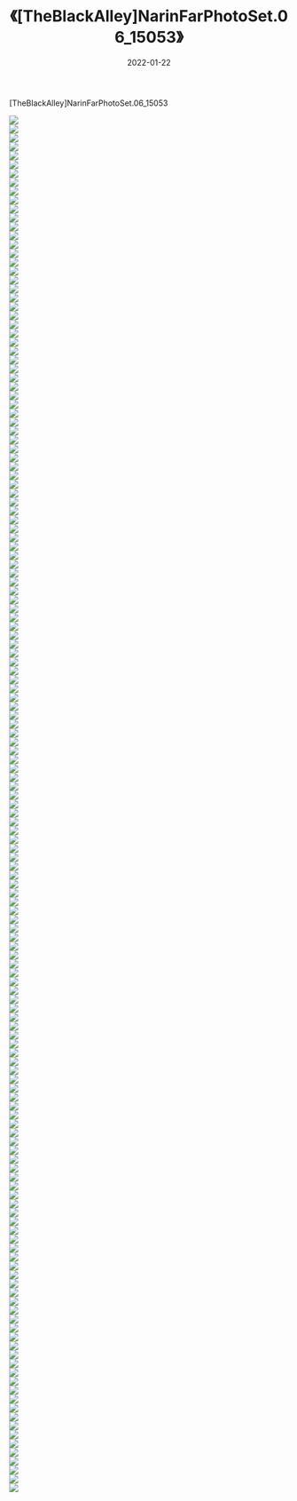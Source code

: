 ﻿---
layout: post
title:  《[TheBlackAlley]NarinFarPhotoSet.06_15053》
date:   2022-01-22
img: http://imgx.orgx.ga/漏D/2022/[TheBlackAlley]NarinFarPhotoSet.06_15053/000.jpg
categories: [美女, 清纯, 唯美]
---

[TheBlackAlley]NarinFarPhotoSet.06_15053

  ![](http://imgx.orgx.ga/漏D/2022/[TheBlackAlley]NarinFarPhotoSet.06_15053/001.jpg) <br> ![](http://imgx.orgx.ga/漏D/2022/[TheBlackAlley]NarinFarPhotoSet.06_15053/002.jpg) <br> ![](http://imgx.orgx.ga/漏D/2022/[TheBlackAlley]NarinFarPhotoSet.06_15053/003.jpg) <br> ![](http://imgx.orgx.ga/漏D/2022/[TheBlackAlley]NarinFarPhotoSet.06_15053/004.jpg) <br> ![](http://imgx.orgx.ga/漏D/2022/[TheBlackAlley]NarinFarPhotoSet.06_15053/005.jpg) <br> ![](http://imgx.orgx.ga/漏D/2022/[TheBlackAlley]NarinFarPhotoSet.06_15053/006.jpg) <br> ![](http://imgx.orgx.ga/漏D/2022/[TheBlackAlley]NarinFarPhotoSet.06_15053/007.jpg) <br> ![](http://imgx.orgx.ga/漏D/2022/[TheBlackAlley]NarinFarPhotoSet.06_15053/008.jpg) <br> ![](http://imgx.orgx.ga/漏D/2022/[TheBlackAlley]NarinFarPhotoSet.06_15053/009.jpg) <br> ![](http://imgx.orgx.ga/漏D/2022/[TheBlackAlley]NarinFarPhotoSet.06_15053/010.jpg) <br> ![](http://imgx.orgx.ga/漏D/2022/[TheBlackAlley]NarinFarPhotoSet.06_15053/011.jpg) <br> ![](http://imgx.orgx.ga/漏D/2022/[TheBlackAlley]NarinFarPhotoSet.06_15053/012.jpg) <br> ![](http://imgx.orgx.ga/漏D/2022/[TheBlackAlley]NarinFarPhotoSet.06_15053/013.jpg) <br> ![](http://imgx.orgx.ga/漏D/2022/[TheBlackAlley]NarinFarPhotoSet.06_15053/014.jpg) <br> ![](http://imgx.orgx.ga/漏D/2022/[TheBlackAlley]NarinFarPhotoSet.06_15053/015.jpg) <br> ![](http://imgx.orgx.ga/漏D/2022/[TheBlackAlley]NarinFarPhotoSet.06_15053/016.jpg) <br> ![](http://imgx.orgx.ga/漏D/2022/[TheBlackAlley]NarinFarPhotoSet.06_15053/017.jpg) <br> ![](http://imgx.orgx.ga/漏D/2022/[TheBlackAlley]NarinFarPhotoSet.06_15053/018.jpg) <br> ![](http://imgx.orgx.ga/漏D/2022/[TheBlackAlley]NarinFarPhotoSet.06_15053/019.jpg) <br> ![](http://imgx.orgx.ga/漏D/2022/[TheBlackAlley]NarinFarPhotoSet.06_15053/020.jpg) <br> ![](http://imgx.orgx.ga/漏D/2022/[TheBlackAlley]NarinFarPhotoSet.06_15053/021.jpg) <br> ![](http://imgx.orgx.ga/漏D/2022/[TheBlackAlley]NarinFarPhotoSet.06_15053/022.jpg) <br> ![](http://imgx.orgx.ga/漏D/2022/[TheBlackAlley]NarinFarPhotoSet.06_15053/023.jpg) <br> ![](http://imgx.orgx.ga/漏D/2022/[TheBlackAlley]NarinFarPhotoSet.06_15053/024.jpg) <br> ![](http://imgx.orgx.ga/漏D/2022/[TheBlackAlley]NarinFarPhotoSet.06_15053/025.jpg) <br> ![](http://imgx.orgx.ga/漏D/2022/[TheBlackAlley]NarinFarPhotoSet.06_15053/026.jpg) <br> ![](http://imgx.orgx.ga/漏D/2022/[TheBlackAlley]NarinFarPhotoSet.06_15053/027.jpg) <br> ![](http://imgx.orgx.ga/漏D/2022/[TheBlackAlley]NarinFarPhotoSet.06_15053/028.jpg) <br> ![](http://imgx.orgx.ga/漏D/2022/[TheBlackAlley]NarinFarPhotoSet.06_15053/029.jpg) <br> ![](http://imgx.orgx.ga/漏D/2022/[TheBlackAlley]NarinFarPhotoSet.06_15053/030.jpg) <br> ![](http://imgx.orgx.ga/漏D/2022/[TheBlackAlley]NarinFarPhotoSet.06_15053/031.jpg) <br> ![](http://imgx.orgx.ga/漏D/2022/[TheBlackAlley]NarinFarPhotoSet.06_15053/032.jpg) <br> ![](http://imgx.orgx.ga/漏D/2022/[TheBlackAlley]NarinFarPhotoSet.06_15053/033.jpg) <br> ![](http://imgx.orgx.ga/漏D/2022/[TheBlackAlley]NarinFarPhotoSet.06_15053/034.jpg) <br> ![](http://imgx.orgx.ga/漏D/2022/[TheBlackAlley]NarinFarPhotoSet.06_15053/035.jpg) <br> ![](http://imgx.orgx.ga/漏D/2022/[TheBlackAlley]NarinFarPhotoSet.06_15053/036.jpg) <br> ![](http://imgx.orgx.ga/漏D/2022/[TheBlackAlley]NarinFarPhotoSet.06_15053/037.jpg) <br> ![](http://imgx.orgx.ga/漏D/2022/[TheBlackAlley]NarinFarPhotoSet.06_15053/038.jpg) <br> ![](http://imgx.orgx.ga/漏D/2022/[TheBlackAlley]NarinFarPhotoSet.06_15053/039.jpg) <br> ![](http://imgx.orgx.ga/漏D/2022/[TheBlackAlley]NarinFarPhotoSet.06_15053/040.jpg) <br> ![](http://imgx.orgx.ga/漏D/2022/[TheBlackAlley]NarinFarPhotoSet.06_15053/041.jpg) <br> ![](http://imgx.orgx.ga/漏D/2022/[TheBlackAlley]NarinFarPhotoSet.06_15053/042.jpg) <br> ![](http://imgx.orgx.ga/漏D/2022/[TheBlackAlley]NarinFarPhotoSet.06_15053/043.jpg) <br> ![](http://imgx.orgx.ga/漏D/2022/[TheBlackAlley]NarinFarPhotoSet.06_15053/044.jpg) <br> ![](http://imgx.orgx.ga/漏D/2022/[TheBlackAlley]NarinFarPhotoSet.06_15053/045.jpg) <br> ![](http://imgx.orgx.ga/漏D/2022/[TheBlackAlley]NarinFarPhotoSet.06_15053/046.jpg) <br> ![](http://imgx.orgx.ga/漏D/2022/[TheBlackAlley]NarinFarPhotoSet.06_15053/047.jpg) <br> ![](http://imgx.orgx.ga/漏D/2022/[TheBlackAlley]NarinFarPhotoSet.06_15053/048.jpg) <br> ![](http://imgx.orgx.ga/漏D/2022/[TheBlackAlley]NarinFarPhotoSet.06_15053/049.jpg) <br> ![](http://imgx.orgx.ga/漏D/2022/[TheBlackAlley]NarinFarPhotoSet.06_15053/050.jpg) <br> ![](http://imgx.orgx.ga/漏D/2022/[TheBlackAlley]NarinFarPhotoSet.06_15053/051.jpg) <br> ![](http://imgx.orgx.ga/漏D/2022/[TheBlackAlley]NarinFarPhotoSet.06_15053/052.jpg) <br> ![](http://imgx.orgx.ga/漏D/2022/[TheBlackAlley]NarinFarPhotoSet.06_15053/053.jpg) <br> ![](http://imgx.orgx.ga/漏D/2022/[TheBlackAlley]NarinFarPhotoSet.06_15053/054.jpg) <br> ![](http://imgx.orgx.ga/漏D/2022/[TheBlackAlley]NarinFarPhotoSet.06_15053/055.jpg) <br> ![](http://imgx.orgx.ga/漏D/2022/[TheBlackAlley]NarinFarPhotoSet.06_15053/056.jpg) <br> ![](http://imgx.orgx.ga/漏D/2022/[TheBlackAlley]NarinFarPhotoSet.06_15053/057.jpg) <br> ![](http://imgx.orgx.ga/漏D/2022/[TheBlackAlley]NarinFarPhotoSet.06_15053/058.jpg) <br> ![](http://imgx.orgx.ga/漏D/2022/[TheBlackAlley]NarinFarPhotoSet.06_15053/059.jpg) <br> ![](http://imgx.orgx.ga/漏D/2022/[TheBlackAlley]NarinFarPhotoSet.06_15053/060.jpg) <br> ![](http://imgx.orgx.ga/漏D/2022/[TheBlackAlley]NarinFarPhotoSet.06_15053/061.jpg) <br> ![](http://imgx.orgx.ga/漏D/2022/[TheBlackAlley]NarinFarPhotoSet.06_15053/062.jpg) <br> ![](http://imgx.orgx.ga/漏D/2022/[TheBlackAlley]NarinFarPhotoSet.06_15053/063.jpg) <br> ![](http://imgx.orgx.ga/漏D/2022/[TheBlackAlley]NarinFarPhotoSet.06_15053/064.jpg) <br> ![](http://imgx.orgx.ga/漏D/2022/[TheBlackAlley]NarinFarPhotoSet.06_15053/065.jpg) <br> ![](http://imgx.orgx.ga/漏D/2022/[TheBlackAlley]NarinFarPhotoSet.06_15053/066.jpg) <br> ![](http://imgx.orgx.ga/漏D/2022/[TheBlackAlley]NarinFarPhotoSet.06_15053/067.jpg) <br> ![](http://imgx.orgx.ga/漏D/2022/[TheBlackAlley]NarinFarPhotoSet.06_15053/068.jpg) <br> ![](http://imgx.orgx.ga/漏D/2022/[TheBlackAlley]NarinFarPhotoSet.06_15053/069.jpg) <br> ![](http://imgx.orgx.ga/漏D/2022/[TheBlackAlley]NarinFarPhotoSet.06_15053/070.jpg) <br> ![](http://imgx.orgx.ga/漏D/2022/[TheBlackAlley]NarinFarPhotoSet.06_15053/071.jpg) <br> ![](http://imgx.orgx.ga/漏D/2022/[TheBlackAlley]NarinFarPhotoSet.06_15053/072.jpg) <br> ![](http://imgx.orgx.ga/漏D/2022/[TheBlackAlley]NarinFarPhotoSet.06_15053/073.jpg) <br> ![](http://imgx.orgx.ga/漏D/2022/[TheBlackAlley]NarinFarPhotoSet.06_15053/074.jpg) <br> ![](http://imgx.orgx.ga/漏D/2022/[TheBlackAlley]NarinFarPhotoSet.06_15053/075.jpg) <br> ![](http://imgx.orgx.ga/漏D/2022/[TheBlackAlley]NarinFarPhotoSet.06_15053/076.jpg) <br> ![](http://imgx.orgx.ga/漏D/2022/[TheBlackAlley]NarinFarPhotoSet.06_15053/077.jpg) <br> ![](http://imgx.orgx.ga/漏D/2022/[TheBlackAlley]NarinFarPhotoSet.06_15053/078.jpg) <br> ![](http://imgx.orgx.ga/漏D/2022/[TheBlackAlley]NarinFarPhotoSet.06_15053/079.jpg) <br> ![](http://imgx.orgx.ga/漏D/2022/[TheBlackAlley]NarinFarPhotoSet.06_15053/080.jpg) <br> ![](http://imgx.orgx.ga/漏D/2022/[TheBlackAlley]NarinFarPhotoSet.06_15053/081.jpg) <br> ![](http://imgx.orgx.ga/漏D/2022/[TheBlackAlley]NarinFarPhotoSet.06_15053/082.jpg) <br> ![](http://imgx.orgx.ga/漏D/2022/[TheBlackAlley]NarinFarPhotoSet.06_15053/083.jpg) <br> ![](http://imgx.orgx.ga/漏D/2022/[TheBlackAlley]NarinFarPhotoSet.06_15053/084.jpg) <br> ![](http://imgx.orgx.ga/漏D/2022/[TheBlackAlley]NarinFarPhotoSet.06_15053/085.jpg) <br> ![](http://imgx.orgx.ga/漏D/2022/[TheBlackAlley]NarinFarPhotoSet.06_15053/086.jpg) <br> ![](http://imgx.orgx.ga/漏D/2022/[TheBlackAlley]NarinFarPhotoSet.06_15053/087.jpg) <br> ![](http://imgx.orgx.ga/漏D/2022/[TheBlackAlley]NarinFarPhotoSet.06_15053/088.jpg) <br> ![](http://imgx.orgx.ga/漏D/2022/[TheBlackAlley]NarinFarPhotoSet.06_15053/089.jpg) <br> ![](http://imgx.orgx.ga/漏D/2022/[TheBlackAlley]NarinFarPhotoSet.06_15053/090.jpg) <br> ![](http://imgx.orgx.ga/漏D/2022/[TheBlackAlley]NarinFarPhotoSet.06_15053/091.jpg) <br> ![](http://imgx.orgx.ga/漏D/2022/[TheBlackAlley]NarinFarPhotoSet.06_15053/092.jpg) <br> ![](http://imgx.orgx.ga/漏D/2022/[TheBlackAlley]NarinFarPhotoSet.06_15053/093.jpg) <br> ![](http://imgx.orgx.ga/漏D/2022/[TheBlackAlley]NarinFarPhotoSet.06_15053/094.jpg) <br> ![](http://imgx.orgx.ga/漏D/2022/[TheBlackAlley]NarinFarPhotoSet.06_15053/095.jpg) <br> ![](http://imgx.orgx.ga/漏D/2022/[TheBlackAlley]NarinFarPhotoSet.06_15053/096.jpg) <br> ![](http://imgx.orgx.ga/漏D/2022/[TheBlackAlley]NarinFarPhotoSet.06_15053/097.jpg) <br> ![](http://imgx.orgx.ga/漏D/2022/[TheBlackAlley]NarinFarPhotoSet.06_15053/098.jpg) <br> ![](http://imgx.orgx.ga/漏D/2022/[TheBlackAlley]NarinFarPhotoSet.06_15053/099.jpg) <br> ![](http://imgx.orgx.ga/漏D/2022/[TheBlackAlley]NarinFarPhotoSet.06_15053/100.jpg) <br> ![](http://imgx.orgx.ga/漏D/2022/[TheBlackAlley]NarinFarPhotoSet.06_15053/101.jpg) <br> ![](http://imgx.orgx.ga/漏D/2022/[TheBlackAlley]NarinFarPhotoSet.06_15053/102.jpg) <br> ![](http://imgx.orgx.ga/漏D/2022/[TheBlackAlley]NarinFarPhotoSet.06_15053/103.jpg) <br> ![](http://imgx.orgx.ga/漏D/2022/[TheBlackAlley]NarinFarPhotoSet.06_15053/104.jpg) <br> ![](http://imgx.orgx.ga/漏D/2022/[TheBlackAlley]NarinFarPhotoSet.06_15053/105.jpg) <br> ![](http://imgx.orgx.ga/漏D/2022/[TheBlackAlley]NarinFarPhotoSet.06_15053/106.jpg) <br> ![](http://imgx.orgx.ga/漏D/2022/[TheBlackAlley]NarinFarPhotoSet.06_15053/107.jpg) <br> ![](http://imgx.orgx.ga/漏D/2022/[TheBlackAlley]NarinFarPhotoSet.06_15053/108.jpg) <br> ![](http://imgx.orgx.ga/漏D/2022/[TheBlackAlley]NarinFarPhotoSet.06_15053/109.jpg) <br> ![](http://imgx.orgx.ga/漏D/2022/[TheBlackAlley]NarinFarPhotoSet.06_15053/110.jpg) <br> ![](http://imgx.orgx.ga/漏D/2022/[TheBlackAlley]NarinFarPhotoSet.06_15053/111.jpg) <br> ![](http://imgx.orgx.ga/漏D/2022/[TheBlackAlley]NarinFarPhotoSet.06_15053/112.jpg) <br> ![](http://imgx.orgx.ga/漏D/2022/[TheBlackAlley]NarinFarPhotoSet.06_15053/113.jpg) <br> ![](http://imgx.orgx.ga/漏D/2022/[TheBlackAlley]NarinFarPhotoSet.06_15053/114.jpg) <br> ![](http://imgx.orgx.ga/漏D/2022/[TheBlackAlley]NarinFarPhotoSet.06_15053/115.jpg) <br> ![](http://imgx.orgx.ga/漏D/2022/[TheBlackAlley]NarinFarPhotoSet.06_15053/116.jpg) <br> ![](http://imgx.orgx.ga/漏D/2022/[TheBlackAlley]NarinFarPhotoSet.06_15053/117.jpg) <br> ![](http://imgx.orgx.ga/漏D/2022/[TheBlackAlley]NarinFarPhotoSet.06_15053/118.jpg) <br> ![](http://imgx.orgx.ga/漏D/2022/[TheBlackAlley]NarinFarPhotoSet.06_15053/119.jpg) <br> ![](http://imgx.orgx.ga/漏D/2022/[TheBlackAlley]NarinFarPhotoSet.06_15053/120.jpg) <br> ![](http://imgx.orgx.ga/漏D/2022/[TheBlackAlley]NarinFarPhotoSet.06_15053/121.jpg) <br> ![](http://imgx.orgx.ga/漏D/2022/[TheBlackAlley]NarinFarPhotoSet.06_15053/122.jpg) <br> ![](http://imgx.orgx.ga/漏D/2022/[TheBlackAlley]NarinFarPhotoSet.06_15053/123.jpg) <br> ![](http://imgx.orgx.ga/漏D/2022/[TheBlackAlley]NarinFarPhotoSet.06_15053/124.jpg) <br> ![](http://imgx.orgx.ga/漏D/2022/[TheBlackAlley]NarinFarPhotoSet.06_15053/125.jpg) <br> ![](http://imgx.orgx.ga/漏D/2022/[TheBlackAlley]NarinFarPhotoSet.06_15053/126.jpg) <br> ![](http://imgx.orgx.ga/漏D/2022/[TheBlackAlley]NarinFarPhotoSet.06_15053/127.jpg) <br> ![](http://imgx.orgx.ga/漏D/2022/[TheBlackAlley]NarinFarPhotoSet.06_15053/128.jpg) <br> ![](http://imgx.orgx.ga/漏D/2022/[TheBlackAlley]NarinFarPhotoSet.06_15053/129.jpg) <br> ![](http://imgx.orgx.ga/漏D/2022/[TheBlackAlley]NarinFarPhotoSet.06_15053/130.jpg) <br> ![](http://imgx.orgx.ga/漏D/2022/[TheBlackAlley]NarinFarPhotoSet.06_15053/131.jpg) <br> ![](http://imgx.orgx.ga/漏D/2022/[TheBlackAlley]NarinFarPhotoSet.06_15053/132.jpg) <br> ![](http://imgx.orgx.ga/漏D/2022/[TheBlackAlley]NarinFarPhotoSet.06_15053/133.jpg) <br> ![](http://imgx.orgx.ga/漏D/2022/[TheBlackAlley]NarinFarPhotoSet.06_15053/134.jpg) <br> ![](http://imgx.orgx.ga/漏D/2022/[TheBlackAlley]NarinFarPhotoSet.06_15053/135.jpg) <br> ![](http://imgx.orgx.ga/漏D/2022/[TheBlackAlley]NarinFarPhotoSet.06_15053/136.jpg) <br> ![](http://imgx.orgx.ga/漏D/2022/[TheBlackAlley]NarinFarPhotoSet.06_15053/137.jpg) <br> ![](http://imgx.orgx.ga/漏D/2022/[TheBlackAlley]NarinFarPhotoSet.06_15053/138.jpg) <br> ![](http://imgx.orgx.ga/漏D/2022/[TheBlackAlley]NarinFarPhotoSet.06_15053/139.jpg) <br> ![](http://imgx.orgx.ga/漏D/2022/[TheBlackAlley]NarinFarPhotoSet.06_15053/140.jpg) <br> ![](http://imgx.orgx.ga/漏D/2022/[TheBlackAlley]NarinFarPhotoSet.06_15053/141.jpg) <br> ![](http://imgx.orgx.ga/漏D/2022/[TheBlackAlley]NarinFarPhotoSet.06_15053/142.jpg) <br> ![](http://imgx.orgx.ga/漏D/2022/[TheBlackAlley]NarinFarPhotoSet.06_15053/143.jpg) <br> ![](http://imgx.orgx.ga/漏D/2022/[TheBlackAlley]NarinFarPhotoSet.06_15053/144.jpg) <br> ![](http://imgx.orgx.ga/漏D/2022/[TheBlackAlley]NarinFarPhotoSet.06_15053/145.jpg) <br> ![](http://imgx.orgx.ga/漏D/2022/[TheBlackAlley]NarinFarPhotoSet.06_15053/146.jpg) <br> ![](http://imgx.orgx.ga/漏D/2022/[TheBlackAlley]NarinFarPhotoSet.06_15053/147.jpg) <br> ![](http://imgx.orgx.ga/漏D/2022/[TheBlackAlley]NarinFarPhotoSet.06_15053/148.jpg) <br> ![](http://imgx.orgx.ga/漏D/2022/[TheBlackAlley]NarinFarPhotoSet.06_15053/149.jpg) <br> ![](http://imgx.orgx.ga/漏D/2022/[TheBlackAlley]NarinFarPhotoSet.06_15053/150.jpg) <br> ![](http://imgx.orgx.ga/漏D/2022/[TheBlackAlley]NarinFarPhotoSet.06_15053/151.jpg) <br> ![](http://imgx.orgx.ga/漏D/2022/[TheBlackAlley]NarinFarPhotoSet.06_15053/152.jpg) <br> ![](http://imgx.orgx.ga/漏D/2022/[TheBlackAlley]NarinFarPhotoSet.06_15053/153.jpg) <br> ![](http://imgx.orgx.ga/漏D/2022/[TheBlackAlley]NarinFarPhotoSet.06_15053/154.jpg) <br> ![](http://imgx.orgx.ga/漏D/2022/[TheBlackAlley]NarinFarPhotoSet.06_15053/155.jpg) <br>